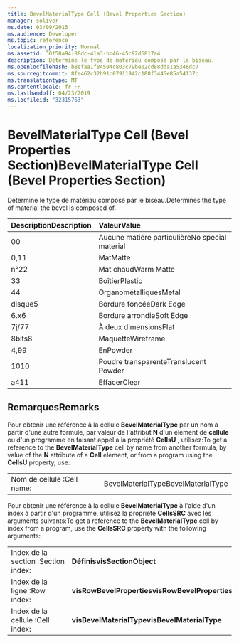 ```yaml
---
title: BevelMaterialType Cell (Bevel Properties Section)
manager: soliver
ms.date: 03/09/2015
ms.audience: Developer
ms.topic: reference
localization_priority: Normal
ms.assetid: 30f50a94-88dc-41a3-bb46-45c92d6817a4
description: Détermine le type de matériau composé par le biseau.
ms.openlocfilehash: b8efaa1f84594c803c79be02cd88dda1a5346dc7
ms.sourcegitcommit: 8fe462c32b91c87911942c188f3445e85a54137c
ms.translationtype: MT
ms.contentlocale: fr-FR
ms.lasthandoff: 04/23/2019
ms.locfileid: "32315763"
---
```

# <a name="bevelmaterialtype-cell-bevel-properties-section"></a><span data-ttu-id="9e5c1-103">BevelMaterialType Cell (Bevel Properties Section)</span><span class="sxs-lookup"><span data-stu-id="9e5c1-103">BevelMaterialType Cell (Bevel Properties Section)</span></span>

<span data-ttu-id="9e5c1-104">Détermine le type de matériau composé par le biseau.</span><span class="sxs-lookup"><span data-stu-id="9e5c1-104">Determines the type of material the bevel is composed of.</span></span> 
  
|<span data-ttu-id="9e5c1-105">**Description**</span><span class="sxs-lookup"><span data-stu-id="9e5c1-105">**Description**</span></span>|<span data-ttu-id="9e5c1-106">**Valeur**</span><span class="sxs-lookup"><span data-stu-id="9e5c1-106">**Value**</span></span>|
|:-----|:-----|
|<span data-ttu-id="9e5c1-107">0</span><span class="sxs-lookup"><span data-stu-id="9e5c1-107">0</span></span>  <br/> |<span data-ttu-id="9e5c1-108">Aucune matière particulière</span><span class="sxs-lookup"><span data-stu-id="9e5c1-108">No special material</span></span>  <br/> |
|<span data-ttu-id="9e5c1-109">0,1</span><span class="sxs-lookup"><span data-stu-id="9e5c1-109">1</span></span>  <br/> |<span data-ttu-id="9e5c1-110">Mat</span><span class="sxs-lookup"><span data-stu-id="9e5c1-110">Matte</span></span>  <br/> |
|<span data-ttu-id="9e5c1-111">n°2</span><span class="sxs-lookup"><span data-stu-id="9e5c1-111">2</span></span>  <br/> |<span data-ttu-id="9e5c1-112">Mat chaud</span><span class="sxs-lookup"><span data-stu-id="9e5c1-112">Warm Matte</span></span>  <br/> |
|<span data-ttu-id="9e5c1-113">3</span><span class="sxs-lookup"><span data-stu-id="9e5c1-113">3</span></span>  <br/> |<span data-ttu-id="9e5c1-114">Boîtier</span><span class="sxs-lookup"><span data-stu-id="9e5c1-114">Plastic</span></span>  <br/> |
|<span data-ttu-id="9e5c1-115">4</span><span class="sxs-lookup"><span data-stu-id="9e5c1-115">4</span></span>  <br/> |<span data-ttu-id="9e5c1-116">Organométalliques</span><span class="sxs-lookup"><span data-stu-id="9e5c1-116">Metal</span></span>  <br/> |
|<span data-ttu-id="9e5c1-117">disque</span><span class="sxs-lookup"><span data-stu-id="9e5c1-117">5</span></span>  <br/> |<span data-ttu-id="9e5c1-118">Bordure foncée</span><span class="sxs-lookup"><span data-stu-id="9e5c1-118">Dark Edge</span></span>  <br/> |
|<span data-ttu-id="9e5c1-119">6.x</span><span class="sxs-lookup"><span data-stu-id="9e5c1-119">6</span></span>  <br/> |<span data-ttu-id="9e5c1-120">Bordure arrondie</span><span class="sxs-lookup"><span data-stu-id="9e5c1-120">Soft Edge</span></span>  <br/> |
|<span data-ttu-id="9e5c1-121">7j/7</span><span class="sxs-lookup"><span data-stu-id="9e5c1-121">7</span></span>  <br/> |<span data-ttu-id="9e5c1-122">À deux dimensions</span><span class="sxs-lookup"><span data-stu-id="9e5c1-122">Flat</span></span>  <br/> |
|<span data-ttu-id="9e5c1-123">8bits</span><span class="sxs-lookup"><span data-stu-id="9e5c1-123">8</span></span>  <br/> |<span data-ttu-id="9e5c1-124">Maquette</span><span class="sxs-lookup"><span data-stu-id="9e5c1-124">Wireframe</span></span>  <br/> |
|<span data-ttu-id="9e5c1-125">4,9</span><span class="sxs-lookup"><span data-stu-id="9e5c1-125">9</span></span>  <br/> |<span data-ttu-id="9e5c1-126">En</span><span class="sxs-lookup"><span data-stu-id="9e5c1-126">Powder</span></span>  <br/> |
|<span data-ttu-id="9e5c1-127">10</span><span class="sxs-lookup"><span data-stu-id="9e5c1-127">10</span></span>  <br/> |<span data-ttu-id="9e5c1-128">Poudre transparente</span><span class="sxs-lookup"><span data-stu-id="9e5c1-128">Translucent Powder</span></span>  <br/> |
|<span data-ttu-id="9e5c1-129">a4</span><span class="sxs-lookup"><span data-stu-id="9e5c1-129">11</span></span>  <br/> |<span data-ttu-id="9e5c1-130">Effacer</span><span class="sxs-lookup"><span data-stu-id="9e5c1-130">Clear</span></span>  <br/> |
   
## <a name="remarks"></a><span data-ttu-id="9e5c1-131">Remarques</span><span class="sxs-lookup"><span data-stu-id="9e5c1-131">Remarks</span></span>

<span data-ttu-id="9e5c1-132">Pour obtenir une référence à la cellule **BevelMaterialType** par un nom à partir d'une autre formule, par valeur de l'attribut **N** d'un élément de **cellule** ou d'un programme en faisant appel à la propriété **CellsU** , utilisez:</span><span class="sxs-lookup"><span data-stu-id="9e5c1-132">To get a reference to the **BevelMaterialType** cell by name from another formula, by value of the **N** attribute of a **Cell** element, or from a program using the **CellsU** property, use:</span></span> 
  
|||
|:-----|:-----|
| <span data-ttu-id="9e5c1-133">Nom de cellule :</span><span class="sxs-lookup"><span data-stu-id="9e5c1-133">Cell name:</span></span>  <br/> | <span data-ttu-id="9e5c1-134">BevelMaterialType</span><span class="sxs-lookup"><span data-stu-id="9e5c1-134">BevelMaterialType</span></span>  <br/> |
   
<span data-ttu-id="9e5c1-135">Pour obtenir une référence à la cellule **BevelMaterialType** à l'aide d'un index à partir d'un programme, utilisez la propriété **CellsSRC** avec les arguments suivants:</span><span class="sxs-lookup"><span data-stu-id="9e5c1-135">To get a reference to the **BevelMaterialType** cell by index from a program, use the **CellsSRC** property with the following arguments:</span></span> 
  
|||
|:-----|:-----|
| <span data-ttu-id="9e5c1-136">Index de la section :</span><span class="sxs-lookup"><span data-stu-id="9e5c1-136">Section index:</span></span>  <br/> |<span data-ttu-id="9e5c1-137">**Définis**</span><span class="sxs-lookup"><span data-stu-id="9e5c1-137">**visSectionObject**</span></span> <br/> |
| <span data-ttu-id="9e5c1-138">Index de la ligne :</span><span class="sxs-lookup"><span data-stu-id="9e5c1-138">Row index:</span></span>  <br/> |<span data-ttu-id="9e5c1-139">**visRowBevelProperties**</span><span class="sxs-lookup"><span data-stu-id="9e5c1-139">**visRowBevelProperties**</span></span> <br/> |
| <span data-ttu-id="9e5c1-140">Index de la cellule :</span><span class="sxs-lookup"><span data-stu-id="9e5c1-140">Cell index:</span></span>  <br/> |<span data-ttu-id="9e5c1-141">**visBevelMaterialType**</span><span class="sxs-lookup"><span data-stu-id="9e5c1-141">**visBevelMaterialType**</span></span> <br/> |
   

